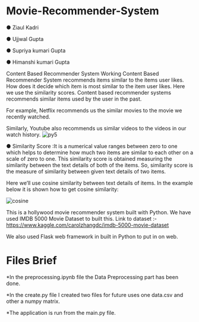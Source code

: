 # Movie-Recommender-System

● Ziaul Kadri

● Ujjwal Gupta

● Supriya kumari Gupta

● Himanshi kumari Gupta

Content Based Recommender System Working
Content Based Recommender System recommends items similar to the items user likes. How does it decide which item is most similar to the item user likes. Here we use the similarity scores.
Content based recommender systems recommends similar items used by the user in the past.

For example, Netflix recommends us the similar movies to the movie we recently watched.

Similarly, Youtube also recommends us similar videos to the videos in our watch history.
![py5](https://user-images.githubusercontent.com/57566639/103797720-d8de3d00-506e-11eb-9328-df7d7957f7d5.png)

● Similarity Score :It is a numerical value ranges between zero to one which helps to determine how much two items are similar to each other on a scale of zero to one. This similarity score is obtained measuring the similarity between the text details of both of the items. So, similarity score is the measure of similarity between given text details of two items.

Here we’ll use cosine similarity between text details of items. In the example below it is shown how to get cosine similarity:

![cosine](https://user-images.githubusercontent.com/57566639/103796867-c1eb1b00-506d-11eb-8fb4-20e061d8b27d.jpg)

This is a hollywood movie recommender system built with Python. We have used IMDB 5000 Movie Dataset to built this.
Link to dataset :- https://www.kaggle.com/carolzhangdc/imdb-5000-movie-dataset

We also used Flask web framework in built in Python to put in on web.

# Files Brief
*In the preprocessing.ipynb file the Data Preprocessing part has been done. 

*In the create.py file I created two files for future uses one data.csv and other a numpy matrix.

*The application is run from the main.py file.
